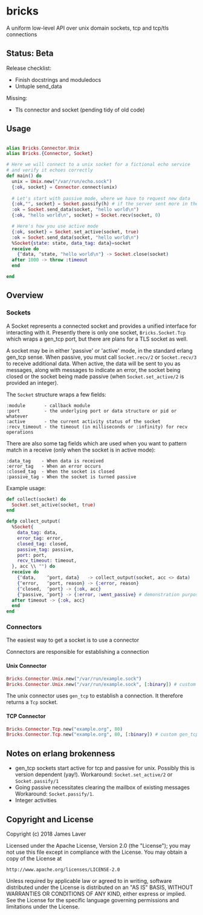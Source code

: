 # bricks

A uniform low-level API over unix domain sockets, tcp and tcp/tls connections

## Status: Beta

Release checklist:
- Finish docstrings and moduledocs
- Untuple send_data

Missing:
- Tls connector and socket (pending tidy of old code)

<!-- Strange bugs: -->
<!-- - Tests fail when I uncap the size of Gen.header_map. It's like -->
<!--   they're not receiving all the data before the socket is closed, odd. -->

## Usage

```elixir

alias Bricks.Connector.Unix
alias Bricks.{Connector, Socket}

# Here we will connect to a unix socket for a fictional echo service
# and verify it echoes correctly
def main() do
  unix = Unix.new("/var/run/echo.sock")
  {:ok, socket} = Connector.connect(unix)
  
  # Let's start with passive mode, where we have to request new data
  {:ok,"", socket} = Socket.passify(h) # if the server sent more in the meantime, won't be ""
  :ok = Socket.send_data(socket, "hello world\n")
  {:ok, "hello world\n", socket} = Socket.recv(socket, 0)

  # Here's how you use active mode
  {:ok, socket} = Socket.set_active(socket, true)
  :ok = Socket.send_data(socket, "hello world\n")
  %Socket{state: state, data_tag: data}=socket
  receive do
    {^data, ^state, "hello world\n"} -> Socket.close(socket)
  after 1000 -> throw :timeout
  end

end
```

## Overview

### Sockets

A Socket represents a connected socket and provides a unified
interface for interacting with it. Presently there is only one socket,
`Bricks.Socket.Tcp` which wraps a gen_tcp port, but there are plans
for a TLS socket as well.

A socket may be in either 'passive' or 'active' mode, in the standard erlang
gen_tcp sense. When passive, you must call `Socket.recv/2` or `Socket.recv/3`
to receive additional data. When active, the data will be sent to you as messages,
along with messages to indicate an error, the socket being closed or the socket
being made passive (when `Socket.set_active/2` is provided an integer).

The `Socket` structure wraps a few fields:
```
:module       - callback module
:port         - the underlying port or data structure or pid or whatever
:active       - the current activity status of the socket
:recv_timeout - the timeout (in milliseconds or :infinity) for recv operations
```
There are also some tag fields which are used when you want to pattern match
in a receive (only when the socket is in active mode):

```
:data_tag    - When data is received
:error_tag   - When an error occurs
:closed_tag  - When the socket is closed
:passive_tag - When the socket is turned passive
```

Example usage:

```elixir
def collect(socket) do
  Socket.set_active(socket, true)
end

defp collect_output(
  %Socket{
    data_tag: data,
    error_tag: error,
    closed_tag: closed,
    passive_tag: passive,
    port: port,
    recv_timeout: timeout,
  }, acc \\ "") do
  receive do
    {^data,    ^port, data}   -> collect_output(socket, acc <> data)
    {^error,   ^port, reason} -> {:error, reason}
    {^closed,  ^port} -> {:ok, acc}
    {^passive, ^port} -> {:error, :went_passive} # demonstration purposes only
  after timeout -> {:ok, acc}
  end
end
```

### Connectors

The easiest way to get a socket is to use a connector

Connectors are responsible for establishing a connection

#### Unix Connector

```elixir
Bricks.Connector.Unix.new("/var/run/example.sock")
Bricks.Connector.Unix.new("/var/run/example.sock", [:binary]) # custom gen_tcp opts
```

The unix connector uses `gen_tcp` to establish a connection. It therefore returns a `Tcp` socket.

#### TCP Connector

```elixir
Bricks.Connector.Tcp.new("example.org", 80)
Bricks.Connector.Tcp.new("example.org", 80, [:binary]) # custom gen_tcp opts
```

<!-- #### TLS Connector -->

<!-- ```elixir -->
<!-- ``` -->

## Notes on erlang brokenness

- gen_tcp sockets start active for tcp and passive for unix. Possibly
  this is version dependent (yay!).
  Workaround: `Socket.set_active/2` or `Socket.passify/1`
- Going passive necessitates clearing the mailbox of existing messages
  Workaround: `Socket.passify/1`.
- Integer activities

## Copyright and License

Copyright (c) 2018 James Laver

Licensed under the Apache License, Version 2.0 (the "License");
you may not use this file except in compliance with the License.
You may obtain a copy of the License at

    http://www.apache.org/licenses/LICENSE-2.0

Unless required by applicable law or agreed to in writing, software
distributed under the License is distributed on an "AS IS" BASIS,
WITHOUT WARRANTIES OR CONDITIONS OF ANY KIND, either express or implied.
See the License for the specific language governing permissions and
limitations under the License.

